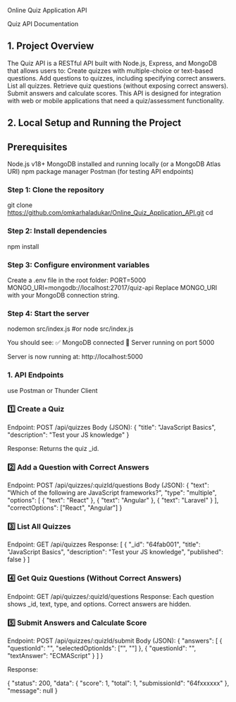 Online Quiz Application API

Quiz API Documentation
## 1. Project Overview

The Quiz API is a RESTful API built with Node.js, Express, and MongoDB that allows users to:
Create quizzes with multiple-choice or text-based questions.
Add questions to quizzes, including specifying correct answers.
List all quizzes.
Retrieve quiz questions (without exposing correct answers).
Submit answers and calculate scores.
This API is designed for integration with web or mobile applications that need a quiz/assessment functionality.

## 2. Local Setup and Running the Project
## Prerequisites

Node.js v18+
MongoDB installed and running locally (or a MongoDB Atlas URI)
npm package manager
Postman (for testing API endpoints)

### Step 1: Clone the repository
git clone https://github.com/omkarhaladukar/Online_Quiz_Application_API.git
cd <your-repo-folder>

### Step 2: Install dependencies
npm install

### Step 3: Configure environment variables
Create a .env file in the root folder:
PORT=5000
MONGO_URI=mongodb://localhost:27017/quiz-api
Replace MONGO_URI with your MongoDB connection string.

### Step 4: Start the server
nodemon src/index.js
#or
node src/index.js

You should see:
✅ MongoDB connected
🚀 Server running on port 5000

Server is now running at:
http://localhost:5000

### 1. API Endpoints
use Postman or Thunder Client

### 1️⃣ Create a Quiz

Endpoint: POST /api/quizzes
Body (JSON):
{
  "title": "JavaScript Basics",
  "description": "Test your JS knowledge"
}


Response: Returns the quiz _id.

### 2️⃣ Add a Question with Correct Answers

Endpoint: POST /api/quizzes/:quizId/questions
Body (JSON):
{
  "text": "Which of the following are JavaScript frameworks?",
  "type": "multiple",
  "options": [
    { "text": "React" },
    { "text": "Angular" },
    { "text": "Laravel" }
  ],
  "correctOptions": ["React", "Angular"]
}


### 3️⃣ List All Quizzes

Endpoint: GET /api/quizzes
Response:
[
  {
    "_id": "64fab001",
    "title": "JavaScript Basics",
    "description": "Test your JS knowledge",
    "published": false
  }
]

### 4️⃣ Get Quiz Questions (Without Correct Answers)

Endpoint: GET /api/quizzes/:quizId/questions
Response: Each question shows _id, text, type, and options. Correct answers are hidden.

### 5️⃣ Submit Answers and Calculate Score

Endpoint: POST /api/quizzes/:quizId/submit
Body (JSON):
{
  "answers": [
    {
      "questionId": "<questionId>",
      "selectedOptionIds": ["<optionId1>", "<optionId2>"]
    },
    {
      "questionId": "<textQuestionId>",
      "textAnswer": "ECMAScript"
    }
  ]
}

Response:

{
  "status": 200,
  "data": {
    "score": 1,
    "total": 1,
    "submissionId": "64fxxxxxx"
  },
  "message": null
}